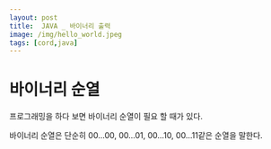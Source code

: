 ```yaml
---
layout: post
title:  JAVA _ 바이너리 출력
image: /img/hello_world.jpeg
tags: [cord,java]
---
```


# 바이너리 순열

프로그래밍을 하다 보면 바이너리 순열이 필요 할 때가 있다.

바이너리 순열은 단순히 00...00, 00...01, 00...10, 00...11같은 순열을 말한다.

